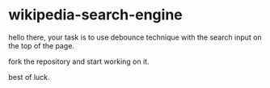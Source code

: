 # wikipedia-search-engine

hello there, your task is to use debounce technique with the search input on the top of the page.

fork the repository and start working on it.

best of luck.
